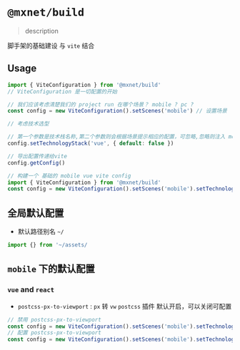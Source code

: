 <!--
 * @Author: 邱狮杰
 * @Date: 2022-05-10 23:05:45
 * @LastEditTime: 2022-06-03 22:44:27
 * @Description: 
 * @FilePath: /repo/packages/build/README.md
-->
# `@mxnet/build`

> description

脚手架的基础建设 与 `vite` 结合

## Usage

```typescript
import { ViteConfiguration } from '@mxnet/build'
// ViteConfiguration 是一切配置的开始

// 我们应该考虑清楚我们的 project run 在哪个场景？ mobile ? pc ?
const config = new ViteConfiguration().setScenes('mobile') // 设置场景

// 考虑技术选型

// 第一个参数是技术栈名称,第二个参数则会根据场景提示相应的配置，可忽略,忽略则注入 mobile 下 vue 的默认配置 , 可以 default:false 拒绝注入
config.setTechnologyStack('vue', { default: false })

// 导出配置传递给vite
config.getConfig()
```

```typescript
// 构建一个 基础的 mobile vue vite config
import { ViteConfiguration } from '@mxnet/build'
const config = new ViteConfiguration().setScenes('mobile').setTechnologyStack<'vue', 'mobile'>('vue', { default: false }).getConfig({} /* vite config */)
```

## 全局默认配置

- 默认路径别名 `~/`

```typescript
import {} from '~/assets/
```

## `mobile` 下的默认配置

### `vue` and `react`

- `postcss-px-to-viewport` : `px` 转 `vw` `postcss` 插件 默认开启，可以关闭可配置

```typescript
// 禁用 postcss-px-to-viewport
const config = new ViteConfiguration().setScenes('mobile').setTechnologyStack<'vue', 'mobile'>('vue', { postcssPxToViewport: false })
// 配置 postcss-px-to-viewport
const config = new ViteConfiguration().setScenes('mobile').setTechnologyStack<'vue', 'mobile'>('vue', { postcssPxToViewport: {} })
```
